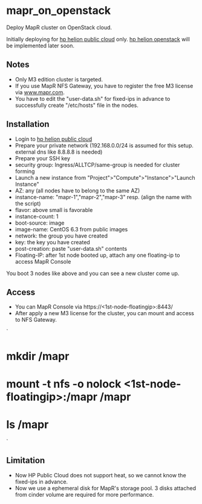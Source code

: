 mapr_on_openstack
=================

Deploy MapR cluster on OpenStack cloud.

Initially deploying for [hp helion public cloud](https://horizon.hpcloud.com) only.
[hp helion openstack](https://helion.hpwsportal.com/) will be implemented later soon.

Notes
-----
* Only M3 edition cluster is targeted.
* If you use MapR NFS Gateway, you have to register the free M3 license via www.mapr.com.
* You have to edit the "user-data.sh" for fixed-ips in advance to successfully create "/etc/hosts" file in the nodes.
 
Installation
------------
* Login to [hp helion public cloud](https://horizon.hpcloud.com)
* Prepare your private network (192.168.0.0/24 is assumed for this setup. external dns like 8.8.8.8 is needed)
* Prepare your SSH key
* security group: Ingress/ALLTCP/same-group is needed for cluster forming
* Launch a new instance from "Project">"Compute">"Instance">"Launch Instance"
* AZ: any (all nodes have to belong to the same AZ)
* instance-name: "mapr-1","mapr-2","mapr-3" resp. (align the name with the script)
* flavor: above small is favorable
* instance-count: 1
* boot-source: image
* image-name: CentOS 6.3 from public images
* network: the group you have created
* key: the key you have created
* post-creation: paste "user-data.sh" contents
* Floating-IP: after 1st node booted up, attach any one floating-ip to access MapR Console

You boot 3 nodes like above and you can see a new cluster come up.

Access
------
* You can MapR Console via https://<1st-node-floatingip>:8443/
* After apply a new M3 license for the cluster, you can mount and access to NFS Gateway.

`
# mkdir /mapr  
# mount -t nfs -o nolock <1st-node-floatingip>:/mapr /mapr  
# ls /mapr  
`

Limitation
----------
* Now HP Public Cloud does not support heat, so we cannot know the fixed-ips in advance.
* Now we use a ephemeral disk for MapR's storage pool. 3 disks attached from cinder volume are required for more performance.
